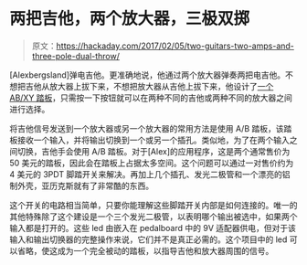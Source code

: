 # 两把吉他，两个放大器，三极双掷

> 原文：<https://hackaday.com/2017/02/05/two-guitars-two-amps-and-three-pole-dual-throw/>

[Alexbergsland]弹电吉他。更准确地说，他通过两个放大器弹奏两把电吉他。不想把吉他从放大器上拔下来，不想把放大器从吉他上拔下来，他设计了[一个 AB/XY 踏板](http://www.instructables.com/id/ABXY-Guitar-Pedal/)，只需按一下按钮就可以在两种不同的吉他或两种不同的放大器之间进行选择。

将吉他信号发送到一个放大器或另一个放大器的常用方法是使用 A/B 踏板，该踏板接收一个输入，并将输出切换到一个或另一个插孔。类似地，为了在两个输入之间切换，吉他手会使用 A/B 踏板。对于[Alex]的应用程序，这是两个通常售价为 50 美元的踏板，因此会在踏板上占据太多空间。这个问题可以通过一对售价约为 4 美元的 3PDT 脚踏开关来解决。再加上几个插孔、发光二极管和一个漂亮的铝制外壳，亚历克斯就有了非常酷的东西。

这个开关的电路相当简单，只要你能理解这些脚踏开关内部是如何连接的。唯一的其他特殊除了这个建设是一个三个发光二极管，以表明哪个输出被选中，如果两个输入都是打开的。这些 led 由嵌入在 pedalboard 中的 9V 适配器供电，但对于该输入和输出切换器的完整操作来说，它们并不是真正必需的。这个项目中的 led 可以省略，使这成为一个完全被动的踏板，以指导吉他和放大器周围的信号。